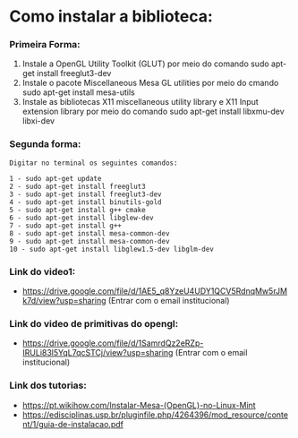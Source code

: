 # Como instalar a biblioteca:

 ### Primeira Forma:

1. Instale a OpenGL Utility Toolkit (GLUT) por meio do comando sudo apt-get install freeglut3-dev
2. Instale o pacote Miscellaneous Mesa GL utilities por meio do cmando sudo apt-get install mesa-utils
3. Instale as bibliotecas X11 miscellaneous utility library e X11 Input extension library por meio do comando sudo
apt-get install libxmu-dev libxi-dev

### Segunda forma:

    Digitar no terminal os seguintes comandos:

    1 - sudo apt-get update
    2 - sudo apt-get install freeglut3
    3 - sudo apt-get install freeglut3-dev
    4 - sudo apt-get install binutils-gold
    5 - sudo apt-get install g++ cmake
    6 - sudo apt-get install libglew-dev
    7 - sudo apt-get install g++
    8 - sudo apt-get install mesa-common-dev
    9 - sudo apt-get install mesa-common-dev
    10 - sudo apt-get install libglew1.5-dev libglm-dev


### Link do video1:

- <https://drive.google.com/file/d/1AE5_q8YzeU4UDY1QCV5RdnqMw5rJMk7d/view?usp=sharing>
(Entrar com o email institucional)

### Link do video de primitivas do opengl:

- <https://drive.google.com/file/d/1SamrdQz2eRZp-IRULi83l5YqL7qcSTCj/view?usp=sharing>
(Entrar com o email institucional)


### Link dos tutorias:

- https://pt.wikihow.com/Instalar-Mesa-(OpenGL)-no-Linux-Mint
- https://edisciplinas.usp.br/pluginfile.php/4264396/mod_resource/content/1/guia-de-instalacao.pdf